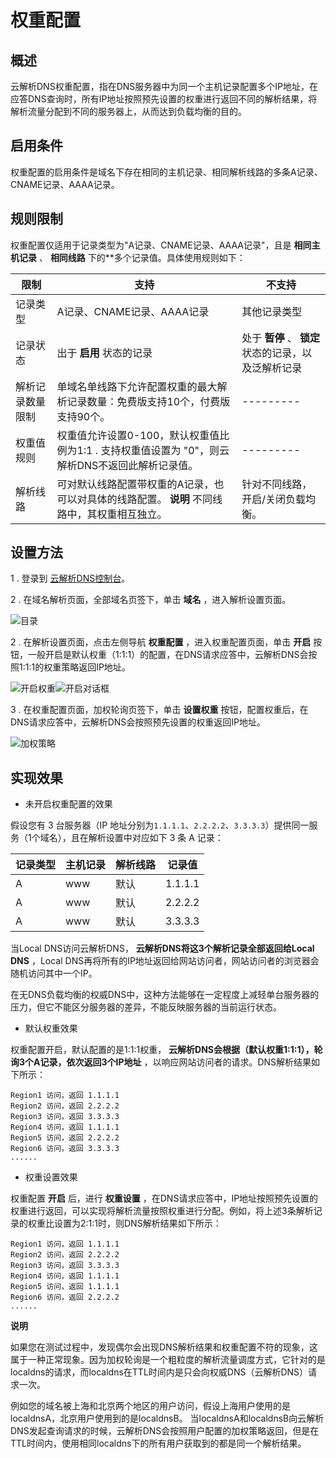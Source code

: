 权重配置 
=========================



概述 
-----------------------

云解析DNS权重配置，指在DNS服务器中为同一个主机记录配置多个IP地址，在应答DNS查询时，所有IP地址按照预先设置的权重进行返回不同的解析结果，将解析流量分配到不同的服务器上，从而达到负载均衡的目的。

启用条件 
-------------------------

权重配置的启用条件是域名下存在相同的主机记录、相同解析线路的多条A记录、CNAME记录、AAAA记录。

规则限制 
-------------------------

权重配置仅适用于记录类型为"A记录、CNAME记录、AAAA记录"，且是 **相同主机记录** 、 **相同线路** 下的\*\*多个记录值。具体使用规则如下：


|    限制    |                                         支持                                          |               不支持                |
|----------|-------------------------------------------------------------------------------------|----------------------------------|
| 记录类型     | A记录、CNAME记录、AAAA记录                                                                  | 其他记录类型                           |
| 记录状态     | 出于 **启用** 状态的记录                                                                     | 处于 **暂停** 、 **锁定** 状态的记录，以及泛解析记录 |
| 解析记录数量限制 | 单域名单线路下允许配置权重的最大解析记录数量：免费版支持10个，付费版支持90个。                                           | ---------                        |
| 权重值规则    | 权重值允许设置0-100，默认权重值比例为1:1 . 支持权重值设置为 "0"，则云解析DNS不返回此解析记录值。                           | ---------                        |
| 解析线路     | 可对默认线路配置带权重的A记录，也可以对具体的线路配置。 **说明**  不同线路中，其权重相互独立。 | 针对不同线路，开启/关闭负载均衡。                |



设置方法 
-------------------------

1 . 登录到 [云解析DNS控制台](https://dns.console.aliyun.com/dns/)。

2 . 在域名解析页面，全部域名页签下，单击 **域名** ，进入解析设置页面。

![目录](//static-aliyun-doc.oss-cn-hangzhou.aliyuncs.com/assets/img/zh-CN/8001232061/p171970.png)

2 . 在解析设置页面，点击左侧导航 **权重配置** ，进入权重配置页面，单击 **开启** 按钮，一般开启是默认权重（1:1:1）的配置，在DNS请求应答中，云解析DNS会按照1:1:1的权重策略返回IP地址。

![开启权重](//static-aliyun-doc.oss-cn-hangzhou.aliyuncs.com/assets/img/zh-CN/8001232061/p171971.png)![开启对话框](//static-aliyun-doc.oss-cn-hangzhou.aliyuncs.com/assets/img/zh-CN/8001232061/p171972.png)

3 . 在权重配置页面，加权轮询页签下，单击 **设置权重** 按钮，配置权重后，在DNS请求应答中，云解析DNS会按照预先设置的权重返回IP地址。

![加权策略](//static-aliyun-doc.oss-cn-hangzhou.aliyuncs.com/assets/img/zh-CN/8001232061/p171973.png)

实现效果 
-------------------------

* 未开启权重配置的效果

  




假设您有 3 台服务器（IP 地址分别为`1.1.1.1`、`2.2.2.2`、`3.3.3.3`）提供同一服务（1个域名），且在解析设置中对应如下 3 条 A 记录：


| 记录类型 | 主机记录 | 解析线路 |   记录值   |
|------|------|------|---------|
| A    | www  | 默认   | 1.1.1.1 |
| A    | www  | 默认   | 2.2.2.2 |
| A    | www  | 默认   | 3.3.3.3 |



当Local DNS访问云解析DNS， **云解析DNS将这3个解析记录全部返回给Local DNS** ，Local DNS再将所有的IP地址返回给网站访问者，网站访问者的浏览器会随机访问其中一个IP。

在无DNS负载均衡的权威DNS中，这种方法能够在一定程度上减轻单台服务器的压力，但它不能区分服务器的差异，不能反映服务器的当前运行状态。

* 默认权重效果

  




权重配置开启，默认配置的是1:1:1权重， **云解析DNS会根据（默认权重1:1:1），轮询3个A记录，依次返回3个IP地址** ，以响应网站访问者的请求。DNS解析结果如下所示：

    Region1 访问，返回 1.1.1.1
    Region2 访问，返回 2.2.2.2
    Region3 访问，返回 3.3.3.3
    Region4 访问，返回 1.1.1.1
    Region5 访问，返回 2.2.2.2
    Region6 访问，返回 3.3.3.3
    ......



* 权重设置效果

  




权重配置 **开启** 后，进行 **权重设置** ，在DNS请求应答中，IP地址按照预先设置的权重进行返回，可以实现将解析流量按照权重进行分配。例如，将上述3条解析记录的权重比设置为2:1:1时，则DNS解析结果如下所示：

    Region1 访问，返回 1.1.1.1
    Region2 访问，返回 2.2.2.2
    Region3 访问，返回 3.3.3.3
    Region4 访问，返回 1.1.1.1
    Region5 访问，返回 1.1.1.1
    Region6 访问，返回 2.2.2.2
    ......


**说明**



如果您在测试过程中，发现偶尔会出现DNS解析结果和权重配置不符的现象，这属于一种正常现象。因为加权轮询是一个粗粒度的解析流量调度方式，它针对的是localdns的请求，而localdns在TTL时间内是只会向权威DNS（云解析DNS）请求一次。

例如您的域名被上海和北京两个地区的用户访问，假设上海用户使用的是localdnsA，北京用户使用到的是localdnsB。 当localdnsA和localdnsB向云解析DNS发起查询请求的时候，云解析DNS会按照用户配置的加权策略返回，但是在TTL时间内，使用相同localdns下的所有用户获取到的都是同一个解析结果。



